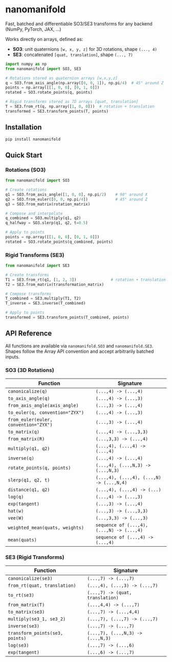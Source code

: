 # nanomanifold

Fast, batched and differentiable SO3/SE3 transforms for any backend (NumPy, PyTorch, JAX, ...)

Works directly on arrays, defined as:

- **SO3**: unit quaternions `[w, x, y, z]` for 3D rotations, shape `(..., 4)`
- **SE3**: concatenated `[quat, translation]`, shape `(..., 7)`

```python
import numpy as np
from nanomanifold import SO3, SE3

# Rotations stored as quaternion arrays [w,x,y,z]
q = SO3.from_axis_angle(np.array([0, 0, 1]), np.pi/4)  # 45° around Z
points = np.array([[1, 0, 0], [0, 1, 0]])
rotated = SO3.rotate_points(q, points)

# Rigid transforms stored as 7D arrays [quat, translation]
T = SE3.from_rt(q, np.array([1, 0, 0]))  # rotation + translation
transformed = SE3.transform_points(T, points)
```

## Installation

```bash
pip install nanomanifold
```

## Quick Start

### Rotations (SO3)

```python
from nanomanifold import SO3

# Create rotations
q1 = SO3.from_axis_angle([1, 0, 0], np.pi/2)    # 90° around X
q2 = SO3.from_euler([0, 0, np.pi/4])            # 45° around Z
q3 = SO3.from_matrix(rotation_matrix)

# Compose and interpolate
q_combined = SO3.multiply(q1, q2)
q_halfway = SO3.slerp(q1, q2, t=0.5)

# Apply to points
points = np.array([[1, 0, 0], [0, 1, 0]])
rotated = SO3.rotate_points(q_combined, points)
```

### Rigid Transforms (SE3)

```python
from nanomanifold import SE3

# Create transforms
T1 = SE3.from_rt(q1, [1, 2, 3])               # rotation + translation
T2 = SE3.from_matrix(transformation_matrix)

# Compose transforms
T_combined = SE3.multiply(T1, T2)
T_inverse = SE3.inverse(T_combined)

# Apply to points
transformed = SE3.transform_points(T_combined, points)
```

## API Reference

All functions are available via `nanomanifold.SO3` and `nanomanifold.SE3`. Shapes follow the
Array API convention and accept arbitrarily batched inputs.

### SO3 (3D Rotations)

| Function                              | Signature                                 |
| ------------------------------------- | ----------------------------------------- |
| `canonicalize(q)`                     | `(...,4) -> (...,4)`                      |
| `to_axis_angle(q)`                    | `(...,4) -> (...,3)`                      |
| `from_axis_angle(axis_angle)`         | `(...,3) -> (...,4)`                      |
| `to_euler(q, convention="ZYX")`       | `(...,4) -> (...,3)`                      |
| `from_euler(euler, convention="ZYX")` | `(...,3) -> (...,4)`                      |
| `to_matrix(q)`                        | `(...,4) -> (...,3,3)`                    |
| `from_matrix(R)`                      | `(...,3,3) -> (...,4)`                    |
| `multiply(q1, q2)`                    | `(...,4), (...,4) -> (...,4)`             |
| `inverse(q)`                          | `(...,4) -> (...,4)`                      |
| `rotate_points(q, points)`            | `(...,4), (...,N,3) -> (...,N,3)`         |
| `slerp(q1, q2, t)`                    | `(...,4), (...,4), (...,N) -> (...,N,4)`  |
| `distance(q1, q2)`                    | `(...,4), (...,4) -> (...)`               |
| `log(q)`                              | `(...,4) -> (...,3)`                      |
| `exp(tangent)`                        | `(...,3) -> (...,4)`                      |
| `hat(w)`                              | `(...,3) -> (...,3,3)`                    |
| `vee(W)`                              | `(...,3,3) -> (...,3)`                    |
| `weighted_mean(quats, weights)`       | `sequence of (...,4), (...,N) -> (...,4)` |
| `mean(quats)`                         | `sequence of (...,4) -> (...,4)`          |

### SE3 (Rigid Transforms)

| Function                        | Signature                         |
| ------------------------------- | --------------------------------- |
| `canonicalize(se3)`             | `(...,7) -> (...,7)`              |
| `from_rt(quat, translation)`    | `(...,4), (...,3) -> (...,7)`     |
| `to_rt(se3)`                    | `(...,7) -> (quat, translation)`  |
| `from_matrix(T)`                | `(...,4,4) -> (...,7)`            |
| `to_matrix(se3)`                | `(...,7) -> (...,4,4)`            |
| `multiply(se3_1, se3_2)`        | `(...,7), (...,7) -> (...,7)`     |
| `inverse(se3)`                  | `(...,7) -> (...,7)`              |
| `transform_points(se3, points)` | `(...,7), (...,N,3) -> (...,N,3)` |
| `log(se3)`                      | `(...,7) -> (...,6)`              |
| `exp(tangent)`                  | `(...,6) -> (...,7)`              |
